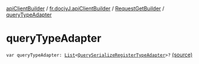 [apiClientBuilder](../../index.md) / [fr.docjyJ.apiClientBuilder](../index.md) / [RequestGetBuilder](index.md) / [queryTypeAdapter](./query-type-adapter.md)

# queryTypeAdapter

`var queryTypeAdapter: `[`List`](https://kotlinlang.org/api/latest/jvm/stdlib/kotlin.collections/-list/index.html)`<`[`QuerySerializeRegisterTypeAdapter`](../-query-serialize-register-type-adapter/index.md)`>?` [(source)](https://github.com/docjyj/apiClientBuilder/tree/master/src/main/kotlin/fr/docjyJ/apiClientBuilder/RequestGetBuilder.kt#L126)